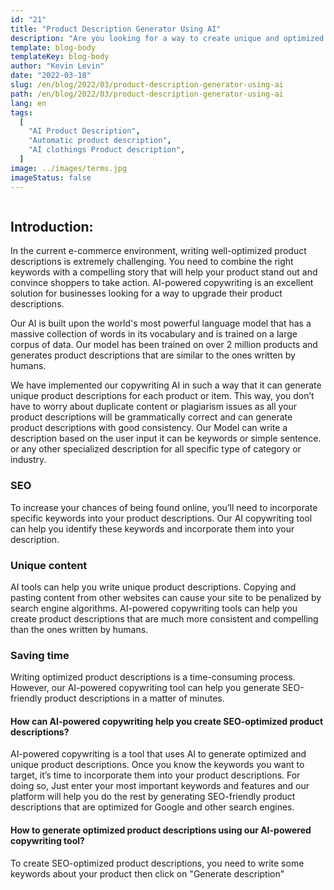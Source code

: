 ```yaml
---
id: "21"
title: "Product Description Generator Using AI"
description: "Are you looking for a way to create unique and optimized product descriptions? If so, you may want to consider using AI-powered copywriting. This tool uses AI to generate product descriptions that are tailored to your specific keywords."
template: blog-body
templateKey: blog-body
author: "Kevin Levin"
date: "2022-03-18"
slug: /en/blog/2022/03/product-description-generator-using-ai
path: /en/blog/2022/03/product-description-generator-using-ai
lang: en
tags:
  [
    "AI Product Description",
    "Automatic product description",
    "AI clothings Product description",
  ]
image: ../images/terms.jpg
imageStatus: false
---
```


```toc

```

## Introduction:

In the current e-commerce environment, writing well-optimized product descriptions is extremely challenging. You need to combine the right keywords with a compelling story that will help your product stand out and convince shoppers to take action. AI-powered copywriting іѕ аn excellent solution for businesses looking for a way to upgrade their product descriptions.

Our AI is built upon the world's most powerful language model that has a massive collection of words in its vocabulary and is trained on a large corpus of data. Our model has been trained on over 2 million products and generates product descriptions that are similar to the ones written by humans.

We have implemented our copywriting AI in such a way that it can generate unique product descriptions for each product or item. This way, you don’t have to worry about duplicate content or plagiarism issues as all your product descriptions will be grammatically correct and can generate product descriptions with good consistency. Our Model can write a description based on the user input it can be keywords or simple sentence. or any other specialized description for all specific type of category or industry.

### SEO

To increase your chances of being found online, you’ll need to incorporate specific keywords into your product descriptions. Our AI copywriting tool can help you identify these keywords and incorporate them into your description.

### Unique content

AI tools can help you write unique product descriptions. Copying and pasting content from other websites can cause your site to be penalized by search engine algorithms. AI-powered copywriting tools can help you create product descriptions that are much more consistent and compelling than the ones written by humans.

### Saving time

Writing optimized product descriptions is a time-consuming process. However, our AI-powered copywriting tool can help you generate SEO-friendly product descriptions in a matter of minutes.

#### How can AI-powered copywriting help you create SEO-optimized product descriptions?

AI-powered copywriting is a tool that uses AI to generate optimized and unique product descriptions. Once you know the keywords you want to target, it’s time to incorporate them into your product descriptions. For doing so, Just enter your most important keywords and features and our platform will help you do the rest by generating SEO-friendly product descriptions that are optimized for Google and other search engines.

#### How to generate optimized product descriptions using our AI-powered copywriting tool?

To create SEO-optimized product descriptions, you need to write some keywords about your product then click on "Generate description"

